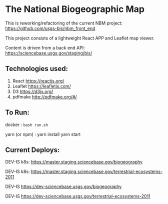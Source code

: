 # The National Biogeographic Map

This is reworking/refactoring of the current NBM project:
https://github.com/usgs-bis/nbm_front_end


This project consists of a lightweight React APP and Leaflet map viewer.

Content is driven from a back end API:
https://sciencebase.usgs.gov/staging/bis/

## Technologies used:
1. React https://reactjs.org/
2. Leaflet https://leafletjs.com/
3. D3 https://d3js.org/
4. pdfmake http://pdfmake.org/#/


## To Run:
docker : `bash run.sh`

yarn (or npm) : yarn install yarn start

## Current Deploys:
DEV-IS k8s: https://master.staging.sciencebase.gov/biogeography

DEV-IS k8s: https://master.staging.sciencebase.gov/terrestrial-ecosystems-2011

DEV-IS https://dev-sciencebase.usgs.gov/biogeography

DEV-IS https://dev-sciencebase.usgs.gov/terrestrial-ecosystems-2011

